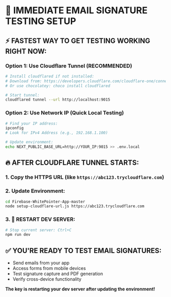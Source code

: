 # 🚨 IMMEDIATE EMAIL SIGNATURE TESTING SETUP

## ⚡ **FASTEST WAY TO GET TESTING WORKING RIGHT NOW:**

### Option 1: Use Cloudflare Tunnel (RECOMMENDED)
```bash
# Install cloudflared if not installed:
# Download from: https://developers.cloudflare.com/cloudflare-one/connections/connect-apps/install-and-setup/installation/
# Or use chocolatey: choco install cloudflared

# Start tunnel:
cloudflared tunnel --url http://localhost:9015
```

### Option 2: Use Network IP (Quick Local Testing)
```bash
# Find your IP address:
ipconfig
# Look for IPv4 Address (e.g., 192.168.1.100)

# Update environment:
echo NEXT_PUBLIC_BASE_URL=http://YOUR_IP:9015 >> .env.local
```

## 🔥 **AFTER CLOUDFLARE TUNNEL STARTS:**

### 1. Copy the HTTPS URL (like `https://abc123.trycloudflare.com`)

### 2. Update Environment:
```bash
cd Firebase-WhitePointer-App-master
node setup-cloudflare-url.js https://abc123.trycloudflare.com
```

### 3. 🚨 RESTART DEV SERVER:
```bash
# Stop current server: Ctrl+C
npm run dev
```

## ✅ **YOU'RE READY TO TEST EMAIL SIGNATURES:**
- Send emails from your app
- Access forms from mobile devices  
- Test signature capture and PDF generation
- Verify cross-device functionality

**The key is restarting your dev server after updating the environment!**
